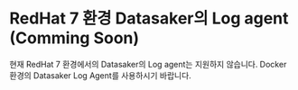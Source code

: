 # RedHat 7 환경 Datasaker의 Log agent (Comming Soon)

현재 RedHat 7 환경에서의 Datasaker의 Log agent는 지원하지 않습니다. Docker 환경의 Datasaker Log Agent를 사용하시기 바랍니다.